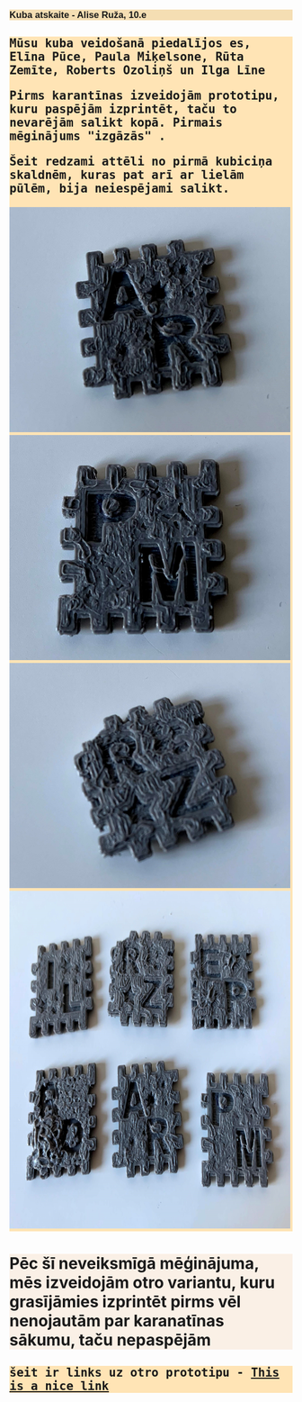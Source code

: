 <html>
<head>
<title> Kuba atskaite </title>
<meta charset="UTF-8">
        <style>
            body {background-image: url('Photos/kopiga1.jpg'); }
            h1 {background-color: Linen ;font-size: 26;}
            h2 {background-color: Moccasin ; font-family: monospace}
            h3 {background-color: Wheat ; font-family: "Trebuchet MS", Helvetica, sans-serif ; font-size: 90; }
                    article {-webkit-flex: 3;
  -ms-flex: 3;flex: 3; background-color: #e6ccff ; padding: 10px;}
         </style>  
		 <body>
		 <p><h3> Kuba atskaite - Alise Ruža, 10.e </h3></p>
		 <p><h2> Mūsu kuba veidošanā piedalījos es, Elīna Pūce, Paula Miķelsone, Rūta Zemīte, Roberts Ozoliņš un Ilga Līne 
		 <p>Pirms karantīnas izveidojām prototipu, kuru paspējām izprintēt, taču to nevarējām salikt kopā. Pirmais mēginājums "izgāzās" . </p>
		 <p> Šeit redzami attēli no pirmā kubiciņa skaldnēm, kuras pat arī ar lielām pūlēm, bija neiespējami salikt.  </p>
		 <img src="Photos/ar.jpg" alt="Alise" width="500" height="400"> <img src="Photos/pm.jpg" alt="Paula" width="500" height="400">
		 <img src="Photos/rz.jpg" alt="Ruta" width="500" height="400"> <img src="Photos/kopiga3.jpg" alt="Robets" width="500" height="600">
		 <p> <h1>  Pēc šī neveiksmīgā mēģinājuma, mēs izveidojām otro variantu, kuru grasījāmies izprintēt pirms vēl nenojautām par karanatīnas sākumu, taču nepaspējām <p>
		 <p> <h2> šeit ir links uz otro prototipu - <a href="https://www.youtube.com/watch?v=6Dh-RL__uN4"> This is a nice link </a> <p> 
		 